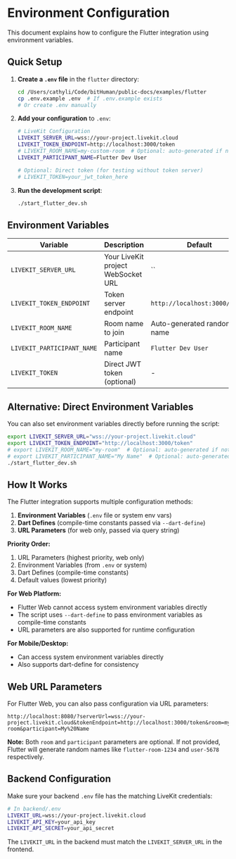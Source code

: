 # Environment Configuration

This document explains how to configure the Flutter integration using environment variables.

## Quick Setup

1. **Create a `.env` file** in the `flutter` directory:
   ```bash
   cd /Users/cathyli/Code/bitHuman/public-docs/examples/flutter
   cp .env.example .env  # If .env.example exists
   # Or create .env manually
   ```

2. **Add your configuration** to `.env`:
   ```bash
   # LiveKit Configuration
   LIVEKIT_SERVER_URL=wss://your-project.livekit.cloud
   LIVEKIT_TOKEN_ENDPOINT=http://localhost:3000/token
   # LIVEKIT_ROOM_NAME=my-custom-room  # Optional: auto-generated if not set
   LIVEKIT_PARTICIPANT_NAME=Flutter Dev User
   
   # Optional: Direct token (for testing without token server)
   # LIVEKIT_TOKEN=your_jwt_token_here
   ```

3. **Run the development script**:
   ```bash
   ./start_flutter_dev.sh
   ```

## Environment Variables

| Variable | Description | Default | Required |
|----------|-------------|---------|----------|
| `LIVEKIT_SERVER_URL` | Your LiveKit project WebSocket URL | `` | Yes |
| `LIVEKIT_TOKEN_ENDPOINT` | Token server endpoint | `http://localhost:3000/token` | Yes |
| `LIVEKIT_ROOM_NAME` | Room name to join | Auto-generated random name | No |
| `LIVEKIT_PARTICIPANT_NAME` | Participant name | `Flutter Dev User` | No |
| `LIVEKIT_TOKEN` | Direct JWT token (optional) | - | No |

## Alternative: Direct Environment Variables

You can also set environment variables directly before running the script:

```bash
export LIVEKIT_SERVER_URL="wss://your-project.livekit.cloud"
export LIVEKIT_TOKEN_ENDPOINT="http://localhost:3000/token"
# export LIVEKIT_ROOM_NAME="my-room"  # Optional: auto-generated if not set
# export LIVEKIT_PARTICIPANT_NAME="My Name"  # Optional: auto-generated if not set
./start_flutter_dev.sh
```

## How It Works

The Flutter integration supports multiple configuration methods:

1. **Environment Variables** (`.env` file or system env vars)
2. **Dart Defines** (compile-time constants passed via `--dart-define`)
3. **URL Parameters** (for web only, passed via query string)

**Priority Order:**
1. URL Parameters (highest priority, web only)
2. Environment Variables (from `.env` or system)
3. Dart Defines (compile-time constants)
4. Default values (lowest priority)

**For Web Platform:**
- Flutter Web cannot access system environment variables directly
- The script uses `--dart-define` to pass environment variables as compile-time constants
- URL parameters are also supported for runtime configuration

**For Mobile/Desktop:**
- Can access system environment variables directly
- Also supports dart-define for consistency

## Web URL Parameters

For Flutter Web, you can also pass configuration via URL parameters:

```
http://localhost:8080/?serverUrl=wss://your-project.livekit.cloud&tokenEndpoint=http://localhost:3000/token&room=my-room&participant=My%20Name
```

**Note:** Both `room` and `participant` parameters are optional. If not provided, Flutter will generate random names like `flutter-room-1234` and `user-5678` respectively.

## Backend Configuration

Make sure your backend `.env` file has the matching LiveKit credentials:

```bash
# In backend/.env
LIVEKIT_URL=wss://your-project.livekit.cloud
LIVEKIT_API_KEY=your_api_key
LIVEKIT_API_SECRET=your_api_secret
```

The `LIVEKIT_URL` in the backend must match the `LIVEKIT_SERVER_URL` in the frontend.
